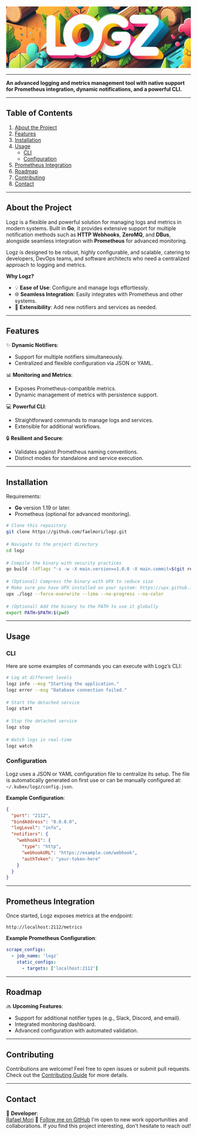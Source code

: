 ![Logz Banner](./assets/top_banner.png)

---

**An advanced logging and metrics management tool with native support for Prometheus integration, dynamic notifications, and a powerful CLI.**

---

## **Table of Contents**
1. [About the Project](#about-the-project)
2. [Features](#features)
3. [Installation](#installation)
4. [Usage](#usage)
    - [CLI](#cli)
    - [Configuration](#configuration)
5. [Prometheus Integration](#prometheus-integration)
6. [Roadmap](#roadmap)
7. [Contributing](#contributing)
8. [Contact](#contact)

---

## **About the Project**
Logz is a flexible and powerful solution for managing logs and metrics in modern systems. Built in **Go**, it provides extensive support for multiple notification methods such as **HTTP Webhooks**, **ZeroMQ**, and **DBus**, alongside seamless integration with **Prometheus** for advanced monitoring.

Logz is designed to be robust, highly configurable, and scalable, catering to developers, DevOps teams, and software architects who need a centralized approach to logging and metrics.

**Why Logz?**
- 💡 **Ease of Use**: Configure and manage logs effortlessly.
- 🌐 **Seamless Integration**: Easily integrates with Prometheus and other systems.
- 🔧 **Extensibility**: Add new notifiers and services as needed.

---

## **Features**
✨ **Dynamic Notifiers**:
- Support for multiple notifiers simultaneously.
- Centralized and flexible configuration via JSON or YAML.

📊 **Monitoring and Metrics**:
- Exposes Prometheus-compatible metrics.
- Dynamic management of metrics with persistence support.

💻 **Powerful CLI**:
- Straightforward commands to manage logs and services.
- Extensible for additional workflows.

🔒 **Resilient and Secure**:
- Validates against Prometheus naming conventions.
- Distinct modes for standalone and service execution.

---

## **Installation**
Requirements:
- **Go** version 1.19 or later.
- Prometheus (optional for advanced monitoring).

```bash
# Clone this repository
git clone https://github.com/faelmori/logz.git

# Navigate to the project directory
cd logz

# Compile the binary with security practices
go build -ldflags "-s -w -X main.version=v1.0.0 -X main.commit=$(git rev-parse HEAD) -X main.date=$(date +%Y-%m-%d)" -trimpath -o logz

# (Optional) Compress the binary with UPX to reduce size
# Make sure you have UPX installed on your system: https://upx.github.io/
upx ./logz --force-overwrite --lzma --no-progress --no-color

# (Optional) Add the binary to the PATH to use it globally
export PATH=$PATH:$(pwd)
```

---

## **Usage**

### CLI
Here are some examples of commands you can execute with Logz’s CLI:

```bash
# Log at different levels
logz info --msg "Starting the application."
logz error --msg "Database connection failed."

# Start the detached service
logz start  

# Stop the detached service
logz stop  

# Watch logs in real-time
logz watch
```

### Configuration
Logz uses a JSON or YAML configuration file to centralize its setup. The file is automatically generated on first use or can be manually configured at:  
`~/.kubex/logz/config.json`.

**Example Configuration**:
```json
{
  "port": "2112",
  "bindAddress": "0.0.0.0",
  "logLevel": "info",
  "notifiers": {
    "webhook1": {
      "type": "http",
      "webhookURL": "https://example.com/webhook",
      "authToken": "your-token-here"
    }
  }
}
```

---

## **Prometheus Integration**
Once started, Logz exposes metrics at the endpoint:
```
http://localhost:2112/metrics
```

**Example Prometheus Configuration**:
```yaml
scrape_configs:
  - job_name: 'logz'
    static_configs:
      - targets: ['localhost:2112']
```

---

## **Roadmap**
🔜 **Upcoming Features**:
- Support for additional notifier types (e.g., Slack, Discord, and email).
- Integrated monitoring dashboard.
- Advanced configuration with automated validation.

---

## **Contributing**
Contributions are welcome! Feel free to open issues or submit pull requests. Check out the [Contributing Guide](CONTRIBUTING.md) for more details.

---

## **Contact**
💌 **Developer**:  
[Rafael Mori](mailto:faelmori@gmail.com)
💼 [Follow me on GitHub](https://github.com/faelmori)
I'm open to new work opportunities and collaborations. If you find this project interesting, don’t hesitate to reach out!

